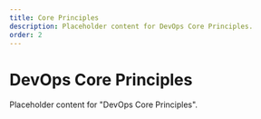 ```yaml
---
title: Core Principles
description: Placeholder content for DevOps Core Principles.
order: 2
---
```


# DevOps Core Principles

Placeholder content for "DevOps Core Principles".
